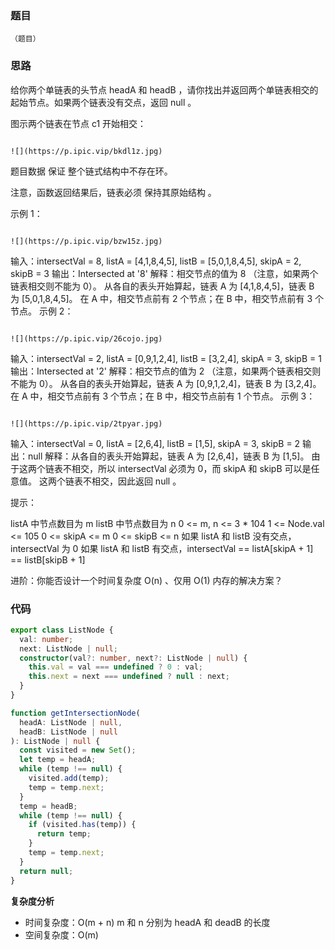### 题目

```
（题目）

```

### 思路

给你两个单链表的头节点 headA 和 headB ，请你找出并返回两个单链表相交的起始节点。如果两个链表没有交点，返回 null 。

图示两个链表在节点 c1 开始相交：

```

![](https://p.ipic.vip/bkdl1z.jpg)

```

题目数据 保证 整个链式结构中不存在环。

注意，函数返回结果后，链表必须 保持其原始结构 。

示例 1：

```

![](https://p.ipic.vip/bzw15z.jpg)

```

输入：intersectVal = 8, listA = [4,1,8,4,5], listB = [5,0,1,8,4,5], skipA = 2, skipB = 3
输出：Intersected at '8'
解释：相交节点的值为 8 （注意，如果两个链表相交则不能为 0）。
从各自的表头开始算起，链表 A 为 [4,1,8,4,5]，链表 B 为 [5,0,1,8,4,5]。
在 A 中，相交节点前有 2 个节点；在 B 中，相交节点前有 3 个节点。
示例 2：

```

![](https://p.ipic.vip/26cojo.jpg)

```

输入：intersectVal = 2, listA = [0,9,1,2,4], listB = [3,2,4], skipA = 3, skipB = 1
输出：Intersected at '2'
解释：相交节点的值为 2 （注意，如果两个链表相交则不能为 0）。
从各自的表头开始算起，链表 A 为 [0,9,1,2,4]，链表 B 为 [3,2,4]。
在 A 中，相交节点前有 3 个节点；在 B 中，相交节点前有 1 个节点。
示例 3：

```

![](https://p.ipic.vip/2tpyar.jpg)

```

输入：intersectVal = 0, listA = [2,6,4], listB = [1,5], skipA = 3, skipB = 2
输出：null
解释：从各自的表头开始算起，链表 A 为 [2,6,4]，链表 B 为 [1,5]。
由于这两个链表不相交，所以 intersectVal 必须为 0，而 skipA 和 skipB 可以是任意值。
这两个链表不相交，因此返回 null 。

提示：

listA 中节点数目为 m
listB 中节点数目为 n
0 <= m, n <= 3 \* 104
1 <= Node.val <= 105
0 <= skipA <= m
0 <= skipB <= n
如果 listA 和 listB 没有交点，intersectVal 为 0
如果 listA 和 listB 有交点，intersectVal == listA[skipA + 1] == listB[skipB + 1]

进阶：你能否设计一个时间复杂度 O(n) 、仅用 O(1) 内存的解决方案？

### 代码

```typescript
export class ListNode {
  val: number;
  next: ListNode | null;
  constructor(val?: number, next?: ListNode | null) {
    this.val = val === undefined ? 0 : val;
    this.next = next === undefined ? null : next;
  }
}

function getIntersectionNode(
  headA: ListNode | null,
  headB: ListNode | null
): ListNode | null {
  const visited = new Set();
  let temp = headA;
  while (temp !== null) {
    visited.add(temp);
    temp = temp.next;
  }
  temp = headB;
  while (temp !== null) {
    if (visited.has(temp)) {
      return temp;
    }
    temp = temp.next;
  }
  return null;
}
```

**复杂度分析**

- 时间复杂度：O(m + n) m 和 n 分别为 headA 和 deadB 的长度
- 空间复杂度：O(m)
